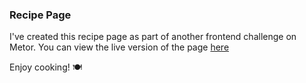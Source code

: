 ### Recipe Page

I've created this recipe page as part of another frontend challenge on Metor. You can view the live version of the page [here](https://matbac85.github.io/recipe-page/)

Enjoy cooking! 🍽️
